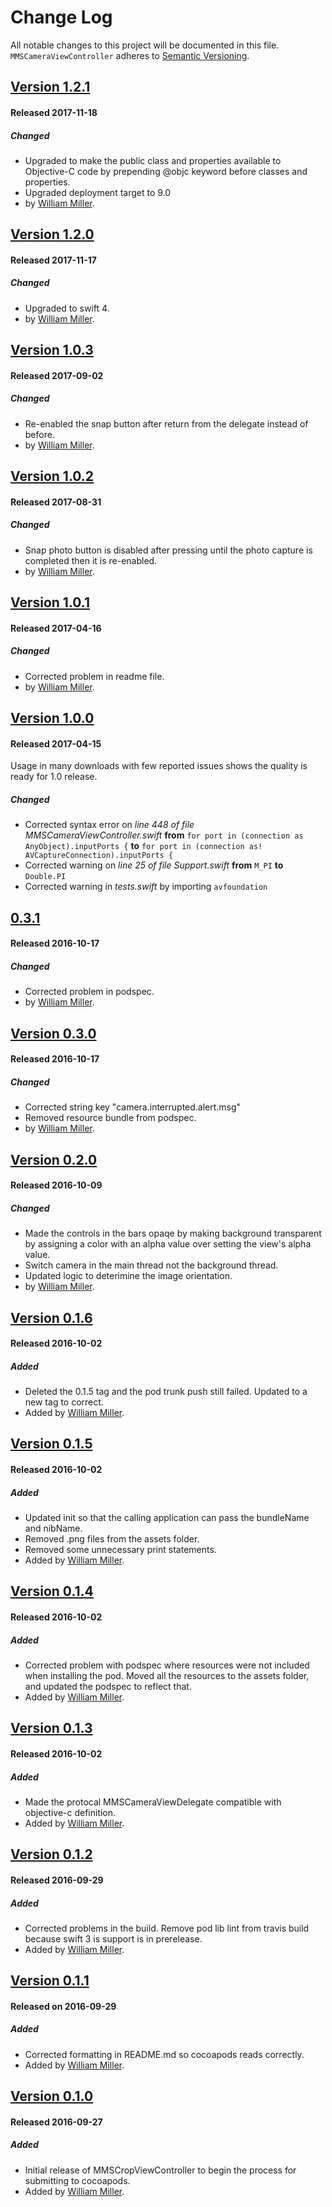 # Change Log
All notable changes to this project will be documented in this file.
`MMSCameraViewController` adheres to [Semantic Versioning](http://semver.org/).

## [Version 1.2.1](https://github.com/miller-ms/MMSCameraViewController/releases/tag/1.2.1)
#### Released 2017-11-18

##### Changed
- Upgraded to make the public class and properties available to Objective-C code by prepending @objc keyword before classes and properties.
- Upgraded deployment target to 9.0
- by [William Miller](https://github.com/miller-ms).

## [Version 1.2.0](https://github.com/miller-ms/MMSCameraViewController/releases/tag/1.2.0)
#### Released 2017-11-17

##### Changed
- Upgraded to swift 4.
- by [William Miller](https://github.com/miller-ms).

## [Version 1.0.3](https://github.com/miller-ms/MMSCameraViewController/releases/tag/1.0.3)
#### Released 2017-09-02

##### Changed
- Re-enabled the snap button after return from the delegate instead of before. 
- by [William Miller](https://github.com/miller-ms).

## [Version 1.0.2](https://github.com/miller-ms/MMSCameraViewController/releases/tag/1.0.2)
#### Released 2017-08-31

##### Changed
- Snap photo button is disabled after pressing until the photo capture is completed then it is re-enabled. 
- by [William Miller](https://github.com/miller-ms).

## [Version 1.0.1](https://github.com/miller-ms/MMSCameraViewController/releases/tag/1.0.1)
#### Released 2017-04-16
##### Changed
- Corrected problem in readme file.  
- by [William Miller](https://github.com/miller-ms).

## [Version 1.0.0](https://github.com/miller-ms/MMSCameraViewController/releases/tag/1.0.0)
#### Released 2017-04-15
Usage in many downloads with few reported issues shows the quality is ready for 1.0 release. 

##### Changed
- Corrected syntax error on *line 448 of file MMSCameraViewController.swift* **from** `for port in (connection as AnyObject).inputPorts {` **to** `for port in (connection as! AVCaptureConnection).inputPorts {`
- Corrected warning on *line 25 of file Support.swift* **from** `M_PI` **to** `Double.PI`
- Corrected warning in *tests.swift* by importing `avfoundation`

## [0.3.1](https://github.com/miller-ms/MMSCameraViewController/releases/tag/0.3.1)
####  Released 2016-10-17
##### Changed
- Corrected problem in podspec.
- by [William Miller](https://github.com/miller-ms).

## [Version 0.3.0](https://github.com/miller-ms/MMSCameraViewController/releases/tag/0.3.0)
#### Released 2016-10-17
##### Changed
- Corrected string key "camera.interrupted.alert.msg"
- Removed resource bundle from podspec.
- by [William Miller](https://github.com/miller-ms).

## [Version 0.2.0](https://github.com/miller-ms/MMSCameraViewController/releases/tag/0.2.0) 
#### Released 2016-10-09
##### Changed
- Made the controls in the bars opaqe by making background transparent by assigning a color with an alpha value over setting the view's alpha value.
- Switch camera in the main thread not the background thread.
- Updated logic to deterimine the image orientation.
- by [William Miller](https://github.com/miller-ms).

## [Version 0.1.6](https://github.com/miller-ms/MMSCameraViewController/releases/tag/0.1.6)
#### Released 2016-10-02
##### Added
- Deleted the 0.1.5 tag and the pod trunk push still failed. Updated to a new tag to correct.
- Added by [William Miller](https://github.com/miller-ms).

## [Version 0.1.5](https://github.com/miller-ms/MMSCameraViewController/releases/tag/0.1.5)
#### Released 2016-10-02
##### Added
- Updated init so that the calling application can pass the bundleName and nibName.
- Removed .png files from the assets folder.
- Removed some unnecessary print statements.
- Added by [William Miller](https://github.com/miller-ms).

## [Version 0.1.4](https://github.com/miller-ms/MMSCameraViewController/releases/tag/0.1.4)
#### Released 2016-10-02
##### Added
- Corrected problem with podspec where resources were not included when installing the pod.  Moved all the resources to the assets folder, and updated the podspec to reflect that.
- Added by [William Miller](https://github.com/miller-ms).

## [Version 0.1.3](https://github.com/miller-ms/MMSCameraViewController/releases/tag/0.1.3)
#### Released 2016-10-02
##### Added
- Made the protocal MMSCameraViewDelegate compatible with objective-c definition.
- Added by [William Miller](https://github.com/miller-ms).

## [Version 0.1.2 ](https://github.com/miller-ms/MMSCameraViewController/releases/tag/0.1.2)
#### Released 2016-09-29
##### Added
- Corrected problems in the build.  Remove pod lib lint from travis build because swift 3 is support is in prerelease.
- Added by [William Miller](https://github.com/miller-ms).

## [Version 0.1.1](https://github.com/miller-ms/MMSCameraViewController/releases/tag/0.1.1)
#### Released on 2016-09-29
##### Added
- Corrected formatting in README.md so cocoapods reads correctly.
- Added by [William Miller](https://github.com/miller-ms).

## [Version 0.1.0](https://github.com/miller-ms/MMSCameraViewController/releases/tag/0.1.0)
#### Released 2016-09-27
##### Added
- Initial release of MMSCropViewController to begin the process for submitting to cocoapods.
- Added by [William Miller](https://github.com/miller-ms).
